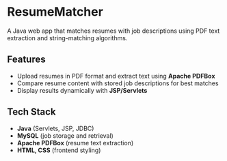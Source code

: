 # ResumeMatcher

A Java web app that matches resumes with job descriptions using PDF text extraction and string-matching algorithms.

## Features
- Upload resumes in PDF format and extract text using **Apache PDFBox**  
- Compare resume content with stored job descriptions for best matches  
- Display results dynamically with **JSP/Servlets**  

## Tech Stack
- **Java** (Servlets, JSP, JDBC)  
- **MySQL** (job storage and retrieval)  
- **Apache PDFBox** (resume text extraction)  
- **HTML, CSS** (frontend styling)  
